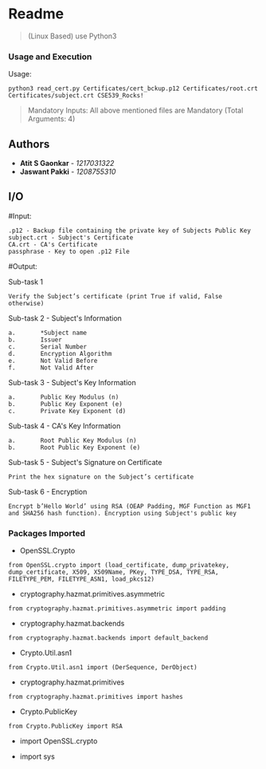 # Readme

> (Linux Based) use Python3

### Usage and Execution

Usage:
```
python3 read_cert.py Certificates/cert_bckup.p12 Certificates/root.crt Certificates/subject.crt CSE539_Rocks!
```

> Mandatory Inputs: All above mentioned files are Mandatory (Total Arguments: 4)

## Authors

* **Atit S Gaonkar** - *1217031322*
* **Jaswant  Pakki** - *1208755310*


## I/O

#Input:  
```
.p12 - Backup file containing the private key of Subjects Public Key
subject.crt - Subject's Certificate
CA.crt - CA's Certificate
passphrase - Key to open .p12 File
```

#Output:

Sub-task 1
```
Verify the Subject’s certificate (print True if valid, False otherwise)
```
Sub-task 2 - Subject's Information
```
a.       *Subject name
b.       Issuer
c.       Serial Number
d.       Encryption Algorithm
e.       Not Valid Before
f.       Not Valid After
```
Sub-task 3 - Subject's Key Information
```
a.       Public Key Modulus (n)
b.       Public Key Exponent (e)
c.       Private Key Exponent (d)
```
Sub-task 4 - CA's Key Information
```
a.       Root Public Key Modulus (n)
b.       Root Public Key Exponent (e)
```
Sub-task 5 - Subject's Signature on Certificate
```
Print the hex signature on the Subject’s certificate
```
Sub-task 6 - Encryption
```
Encrypt b’Hello World’ using RSA (OEAP Padding, MGF Function as MGF1 and SHA256 hash function). Encryption using Subject's public key
```

### Packages Imported

- OpenSSL.Crypto

```
from OpenSSL.crypto import (load_certificate, dump_privatekey, dump_certificate, X509, X509Name, PKey, TYPE_DSA, TYPE_RSA, FILETYPE_PEM, FILETYPE_ASN1, load_pkcs12)
```

- cryptography.hazmat.primitives.asymmetric
```
from cryptography.hazmat.primitives.asymmetric import padding
```


- cryptography.hazmat.backends
```
from cryptography.hazmat.backends import default_backend
```

- Crypto.Util.asn1
```
from Crypto.Util.asn1 import (DerSequence, DerObject)
```

- cryptography.hazmat.primitives
```
from cryptography.hazmat.primitives import hashes
```

- Crypto.PublicKey
```
from Crypto.PublicKey import RSA
```

- import OpenSSL.crypto

- import sys
